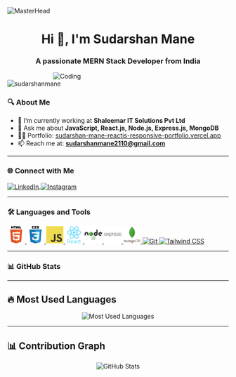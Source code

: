 ![MasterHead](https://github.blog/wp-content/uploads/2021/01/102393310-07478b80-3f8d-11eb-84eb-392d555ebd29.png?fit=1200%2C630)

<h1 align="center">Hi 👋, I'm Sudarshan Mane</h1>
<h3 align="center">A passionate MERN Stack Developer from India</h3>

<img align="right" alt="Coding" width="400" src="https://www.mygo.ge/uploads/blog/1584023795.jpg" />

<p align="left">
  <img src="https://komarev.com/ghpvc/?username=sudarshanmane&label=Profile%20views&color=0e75b6&style=flat" alt="sudarshanmane" />
</p>

### 🔍 About Me

- 🔭 I’m currently working at **Shaleemar IT Solutions Pvt Ltd**
- 💬 Ask me about **JavaScript, React.js, Node.js, Express.js, MongoDB**
- 👨‍💻 Portfolio: [sudarshan-mane-reactjs-responsive-portfolio.vercel.app](https://sudarshan-mane-reactjs-responsive-portfolio.vercel.app/)
- 📫 Reach me at: **sudarshanmane2110@gmail.com**
---

### 🌐 Connect with Me

<p align="left">
  <a href="https://linkedin.com/in/sudarshan-mane-065823236" target="blank">
    <img align="center" src="https://raw.githubusercontent.com/rahuldkjain/github-profile-readme-generator/master/src/images/icons/Social/linked-in-alt.svg" alt="LinkedIn" height="30" width="40" />
  </a>
  <a href="https://instagram.com/sudarshanmane9370" target="blank">
    <img align="center" src="https://raw.githubusercontent.com/rahuldkjain/github-profile-readme-generator/master/src/images/icons/Social/instagram.svg" alt="Instagram" height="30" width="40" />
  </a>
</p>

---

### 🛠️ Languages and Tools

<p align="left">
  <a href="https://developer.mozilla.org/en-US/docs/Web/HTML" target="_blank">
    <img src="https://raw.githubusercontent.com/devicons/devicon/master/icons/html5/html5-original-wordmark.svg" alt="HTML5" width="40" height="40"/>
  </a>
  <a href="https://www.w3schools.com/css/" target="_blank">
    <img src="https://raw.githubusercontent.com/devicons/devicon/master/icons/css3/css3-original-wordmark.svg" alt="CSS3" width="40" height="40"/>
  </a>
  <a href="https://developer.mozilla.org/en-US/docs/Web/JavaScript" target="_blank">
    <img src="https://raw.githubusercontent.com/devicons/devicon/master/icons/javascript/javascript-original.svg" alt="JavaScript" width="40" height="40"/>
  </a>
  <a href="https://reactjs.org/" target="_blank">
    <img src="https://raw.githubusercontent.com/devicons/devicon/master/icons/react/react-original-wordmark.svg" alt="React" width="40" height="40"/>
  </a>
  <a href="https://nodejs.org/" target="_blank">
    <img src="https://raw.githubusercontent.com/devicons/devicon/master/icons/nodejs/nodejs-original-wordmark.svg" alt="Node.js" width="40" height="40"/>
  </a>
  <a href="https://expressjs.com/" target="_blank">
    <img src="https://raw.githubusercontent.com/devicons/devicon/master/icons/express/express-original-wordmark.svg" alt="Express.js" width="40" height="40"/>
  </a>
  <a href="https://www.mongodb.com/" target="_blank">
    <img src="https://raw.githubusercontent.com/devicons/devicon/master/icons/mongodb/mongodb-original-wordmark.svg" alt="MongoDB" width="40" height="40"/>
  </a>
  <a href="https://git-scm.com/" target="_blank">
    <img src="https://www.vectorlogo.zone/logos/git-scm/git-scm-icon.svg" alt="Git" width="40" height="40"/>
  </a>
  <a href="https://tailwindcss.com/" target="_blank">
    <img src="https://www.vectorlogo.zone/logos/tailwindcss/tailwindcss-icon.svg" alt="Tailwind CSS" width="40" height="40"/>
  </a>
</p>

---

### 📊 GitHub Stats
---

## 🔥 Most Used Languages

<p align="center">
  <img src="https://github-readme-stats.vercel.app/api/top-langs/?username=sudarshanmane&layout=compact&theme=tokyonight&hide_border=false" alt="Most Used Languages" />
</p>

---

## 📊 Contribution Graph

<p align="center">
  <img src="[https://github-readme-stats.vercel.app/api?username=sudarshanmane&show_icons=true&theme=tokyonight](https://github-readme-streak-stats.herokuapp.com/?user=sudarshanmane&theme=react&hide_border=false)" alt="GitHub Stats" />
</p>

